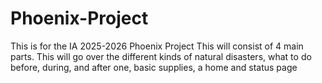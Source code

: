 # Phoenix-Project
This is for the IA 2025-2026 Phoenix Project
This will consist of 4 main parts. This will go over the different kinds of natural disasters, what to do before, during, and after one, basic supplies, a home and status page